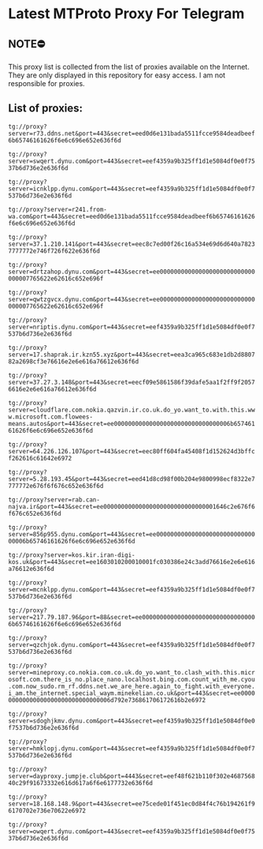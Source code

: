 # Latest MTProto Proxy For Telegram

## NOTE⛔

This proxy list is collected from the list of proxies available on the Internet. They are only displayed in this repository for easy access. I am not responsible for proxies.

## List of proxies:

`tg://proxy?server=r73.ddns.net&port=443&secret=eed0d6e131bada5511fcce9584deadbeef6b65746161626f6e6c696e652e636f6d`

`tg://proxy?server=swqert.dynu.com&port=443&secret=eef4359a9b325ff1d1e5084df0e0f7537b6d736e2e636f6d`

`tg://proxy?server=icnklpp.dynu.com&port=443&secret=eef4359a9b325ff1d1e5084df0e0f7537b6d736e2e636f6d`

`tg://proxy?server=r241.from-wa.com&port=443&secret=eed0d6e131bada5511fcce9584deadbeef6b65746161626f6e6c696e652e636f6d`

`tg://proxy?server=37.1.210.141&port=443&secret=eec8c7ed00f26c16a534e69d6d640a78237777772e746f726f622e636f6d`

`tg://proxy?server=drtzahop.dynu.com&port=443&secret=ee000000000000000000000000000000007765622e62616c652e696f`

`tg://proxy?server=qwtzgvcx.dynu.com&port=443&secret=ee000000000000000000000000000000007765622e62616c652e696f`

`tg://proxy?server=nriptis.dynu.com&port=443&secret=eef4359a9b325ff1d1e5084df0e0f7537b6d736e2e636f6d`

`tg://proxy?server=17.shaprak.ir.kzn55.xyz&port=443&secret=eea3ca965c683e1db2d880782a2698cf3e76616e2e6e616a76612e636f6d`

`tg://proxy?server=37.27.3.148&port=443&secret=eecf09e5861586f39dafe5aa1f2ff9f20576616e2e6e616a76612e636f6d`

`tg://proxy?server=cloudflare.com.nokia.qazvin.ir.co.uk.do_yo.want_to.with.this.www.microsoft.com.flowees-means.autos&port=443&secret=ee000000000000000000000000000000006b65746161626f6e6c696e652e636f6d`

`tg://proxy?server=64.226.126.107&port=443&secret=eec80ff604fa45408f1d152624d3bffcf262616c61642e6972`

`tg://proxy?server=5.28.193.45&port=443&secret=eed41d8cd98f00b204e9800998ecf8322e7777772e676f6f676c652e636f6d`

`tg://proxy?server=rab.can-najva.ir&port=443&secret=ee00000000000000000000000000000001646c2e676f6f676c652e636f6d`

`tg://proxy?server=856p955.dynu.com&port=443&secret=ee000000000000000000000000000000006b65746161626f6e6c696e652e636f6d`

`tg://proxy?server=kos.kir.iran-digi-kos.uk&port=443&secret=ee1603010200010001fc030386e24c3add76616e2e6e616a76612e636f6d`

`tg://proxy?server=mcnklpp.dynu.com&port=443&secret=eef4359a9b325ff1d1e5084df0e0f7537b6d736e2e636f6d`

`tg://proxy?server=217.79.187.96&port=88&secret=ee000000000000000000000000000000006b65746161626f6e6c696e652e636f6d`

`tg://proxy?server=qzchjok.dynu.com&port=443&secret=eef4359a9b325ff1d1e5084df0e0f7537b6d736e2e636f6d`

`tg://proxy?server=mineproxy.co.nokia.com.co.uk.do_yo.want_to.clash_with.this.microsoft.com.there_is_no.place_nano.localhost.bing.com.count_with_me.cyou.com.now_sudo.rm_rf.ddns.net.we_are_here.again_to_fight.with_everyone.i_am.the_internet.special_waym.minekelian.co.uk&port=443&secret=ee000000000000000000000000000000006d792e736861706172616b2e6972`

`tg://proxy?server=sdoghjkmv.dynu.com&port=443&secret=eef4359a9b325ff1d1e5084df0e0f7537b6d736e2e636f6d`

`tg://proxy?server=hmklopj.dynu.com&port=443&secret=eef4359a9b325ff1d1e5084df0e0f7537b6d736e2e636f6d`

`tg://proxy?server=dayproxy.jumpje.club&port=4443&secret=eef48f621b110f302e468756840c29f91673332e616d617a6f6e6177732e636f6d`

`tg://proxy?server=18.168.148.9&port=443&secret=ee75cede01f451ec0d84f4c76b194261f96170702e736e70622e6972`

`tg://proxy?server=owqert.dynu.com&port=443&secret=eef4359a9b325ff1d1e5084df0e0f7537b6d736e2e636f6d`

